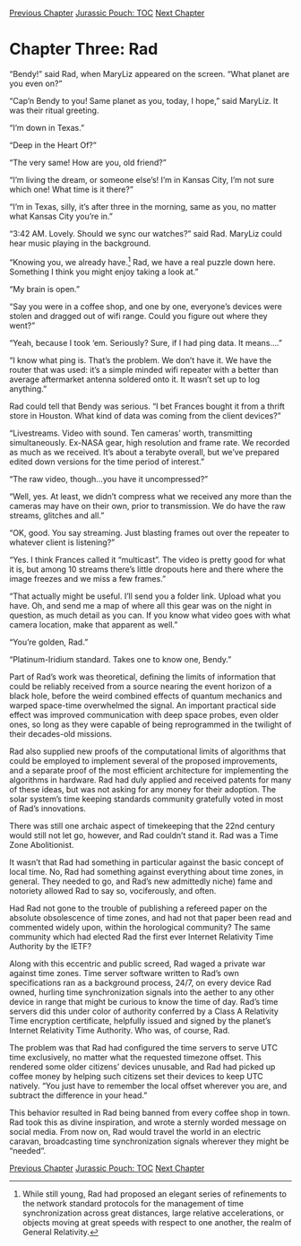 [Previous Chapter](ch02.md) [Jurassic Pouch: TOC](README.md) [Next Chapter](ch04.md)

# Chapter Three: Rad

“Bendy!” said Rad, when MaryLiz appeared on the screen. “What planet are you even on?”

“Cap’n Bendy to you! Same planet as you, today, I hope,” said MaryLiz. It was their ritual greeting.

“I’m down in Texas.”

“Deep in the Heart Of?”

“The very same! How are you, old friend?”

“I’m living the dream, or someone else’s! I’m in Kansas City, I’m not sure which one! What time is it there?”

“I’m in Texas, silly, it’s after three in the morning, same as you, no matter what Kansas City you’re in.”


“3:42 AM. Lovely. Should we sync our watches?” said Rad. MaryLiz could hear music playing in the background.

“Knowing you, we already have.[^1] Rad, we have a real puzzle down here. Something I think you might enjoy taking a look at.”

“My brain is open.”

“Say you were in a coffee shop, and one by one, everyone’s devices were stolen and dragged out of wifi range. Could you figure out where they went?”

“Yeah, because I took ‘em. Seriously? Sure, if I had ping data. It means….”

“I know what ping is. That’s the problem. We don’t have it. We have the router that was used: it’s a simple minded wifi repeater with a better than average aftermarket antenna soldered onto it. It wasn’t set up to log anything.”

Rad could tell that Bendy was serious. “I bet Frances bought it from a thrift store in Houston. What kind of data was coming from the client devices?”

“Livestreams. Video with sound. Ten cameras’ worth, transmitting simultaneously. Ex-NASA gear, high resolution and frame rate. We recorded as much as we received. It’s about a terabyte overall, but we’ve prepared edited down versions for the time period of interest.”

“The raw video, though...you have it uncompressed?”

“Well, yes. At least, we didn’t compress what we received any more than the cameras may have on their own, prior to transmission. We do have the raw streams, glitches and all.”

“OK, good. You say streaming. Just blasting frames out over the repeater to whatever client is listening?”

“Yes. I think Frances called it “multicast”. The video is pretty good for what it is, but among 10 streams there’s little dropouts here and there where the image freezes and we miss a few frames.”

“That actually might be useful. I’ll send you a folder link. Upload what you have. Oh, and send me a map of where all this gear was on the night in question, as much detail as you can. If you know what video goes with what camera location, make that apparent as well.”

“You’re golden, Rad.”

“Platinum-Iridium standard. Takes one to know one, Bendy.”

[^1]: While still young, Rad had proposed an elegant series of refinements to the network standard protocols for the management of time synchronization across great distances, large relative accelerations, or objects moving at great speeds with respect to one another, the realm of General Relativity.

Part of Rad’s work was theoretical, defining the limits of information that could be reliably received from a source nearing the event horizon of a black hole, before the weird combined effects of quantum mechanics and warped space-time overwhelmed the signal. An important practical side effect was improved communication with deep space probes, even older ones, so long as they were capable of being reprogrammed in the twilight of their decades-old missions.

Rad also supplied new proofs of the computational limits of algorithms that could be employed to implement several of the proposed improvements, and a separate proof of the most efficient architecture for implementing the algorithms in hardware. Rad had duly applied and received patents for many of these ideas, but was not asking for any money for their adoption. The solar system’s time keeping standards community gratefully voted in most of Rad’s innovations.

There was still one archaic aspect of timekeeping that the 22nd century would still not let go, however, and Rad couldn’t stand it. Rad was a Time Zone Abolitionist.

It wasn’t that Rad had something in particular against the basic concept of local time. No, Rad had something against everything about time zones, in general. They needed to go, and Rad’s new admittedly niche) fame and notoriety allowed Rad to say so, vociferously, and often.

Had Rad not gone to the trouble of publishing a refereed paper on the absolute obsolescence of time zones, and had not that paper been read and commented widely upon, within the horological community? The same community which had elected Rad the first ever Internet Relativity Time Authority by the IETF?

Along with this eccentric and public screed, Rad waged a private war against time zones. Time server software written to Rad’s own specifications ran as a background process, 24/7, on every device Rad owned, hurling time synchronization signals into the aether to any other device in range that might be curious to know the time of day. Rad’s time servers did this under color of authority conferred by a Class A Relativity Time encryption certificate, helpfully issued and signed by the planet’s Internet Relativity Time Authority. Who was, of course, Rad.

The problem was that Rad had configured the time servers to serve UTC time exclusively, no matter what the requested timezone offset. This rendered some older citizens’ devices unusable, and Rad had picked up coffee money by helping such citizens set their devices to keep UTC natively. “You just have to remember the local offset wherever you are, and subtract the difference in your head.”

This behavior resulted in Rad being banned from every coffee shop in town. Rad took this as divine inspiration, and wrote a sternly worded message on social media. From now on, Rad would travel the world in an electric caravan, broadcasting time synchronization signals wherever they might be “needed”.


[Previous Chapter](ch02.md) [Jurassic Pouch: TOC](README.md) [Next Chapter](ch04.md)
